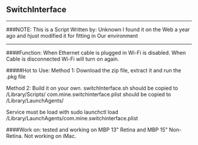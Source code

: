 ## SwitchInterface

****
###NOTE: 
This is a Script Written by: Unknown 
I found it on the Web a year ago and hjust modified it for fitting in Our environment
****

####Function:
When Ethernet cable is plugged in Wi-Fi is disabled. When Cable is disconnected Wi-Fi will turn on again.

#####Hot to Use:
Method 1: Download the zip file, extract it and run the .pkg file

Method 2: Build it on your own. 
switchInterface.sh should be copied to /Library/Scripts/
com.mine.switchinterface.plist should be copied to /Library/LaunchAgents/

Service must be load with sudo launchctl load /Library/LaunchAgents/com.mine.switchinterface.plist


####Work on:
tested and working on MBP 13" Retina and MBP 15" Non-Retina.
Not working on iMac.

